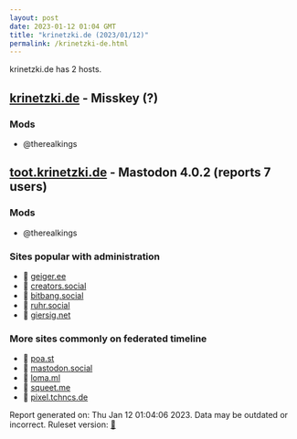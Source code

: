 ```yaml
---
layout: post
date: 2023-01-12 01:04 GMT
title: "krinetzki.de (2023/01/12)"
permalink: /krinetzki-de.html
---
```


krinetzki.de has 2 hosts.

## [krinetzki.de](https://krinetzki.de) - Misskey (?)

### Mods
 * @therealkings

## [toot.krinetzki.de](https://toot.krinetzki.de) - Mastodon 4.0.2 (reports 7 users)

### Mods
 * @therealkings

### Sites popular with administration

* 🐘 [geiger.ee](/geiger-ee.html)
* 🐘 [creators.social](/creators-social.html)
* 🐘 [bitbang.social](/bitbang-social.html)
* 🐘 [ruhr.social](/ruhr-social.html)
* 🐘 [giersig.net](/giersig-net.html)

### More sites commonly on federated timeline

* 🐘 [poa.st](/poa-st.html)
* 🐘 [mastodon.social](/mastodon-social.html)
* 🐘 [loma.ml](/loma-ml.html)
* 🐘 [squeet.me](/squeet-me.html)
* 🐘 [pixel.tchncs.de](/pixel-tchncs-de.html)

Report generated on: Thu Jan 12 01:04:06 2023. Data may be outdated or incorrect.
Ruleset version: [🧁](/version-cupcake)

